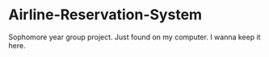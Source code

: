 # Airline-Reservation-System
Sophomore year group project. Just found on my computer. I wanna keep it here.
